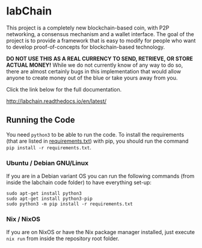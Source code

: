 # labChain

This project is a completely new blockchain-based coin, with P2P networking, a consensus mechanism and a wallet interface. The goal of the project is to provide a framework that is easy to modify for people who want to develop proof-of-concepts for blockchain-based technology.

**DO NOT USE THIS AS A REAL CURRENCY TO SEND, RETRIEVE, OR STORE ACTUAL MONEY!** While we do not currently know of any way to do so, there are almost certainly bugs in this implementation that would allow anyone to create money out of the blue or take yours away from you.

Click the link below for the full documentation.

http://labchain.readthedocs.io/en/latest/

## Running the Code

You need `python3` to be able to run the code.
To install the requirements (that are listed in [requirements.txt](requirements.txt)) with pip, you should run the command `pip install -r requirements.txt`.

### Ubuntu / Debian GNU/Linux

If you are in a Debian variant OS you can run the following commands (from inside the labchain code folder) to have everything set-up:

```
sudo apt-get install python3
sudo apt-get install python3-pip
sudo python3 -m pip install -r requirements.txt
```

### Nix / NixOS

If you are on NixOS or have the Nix package manager installed, just execute `nix run` from inside the repository root folder.
